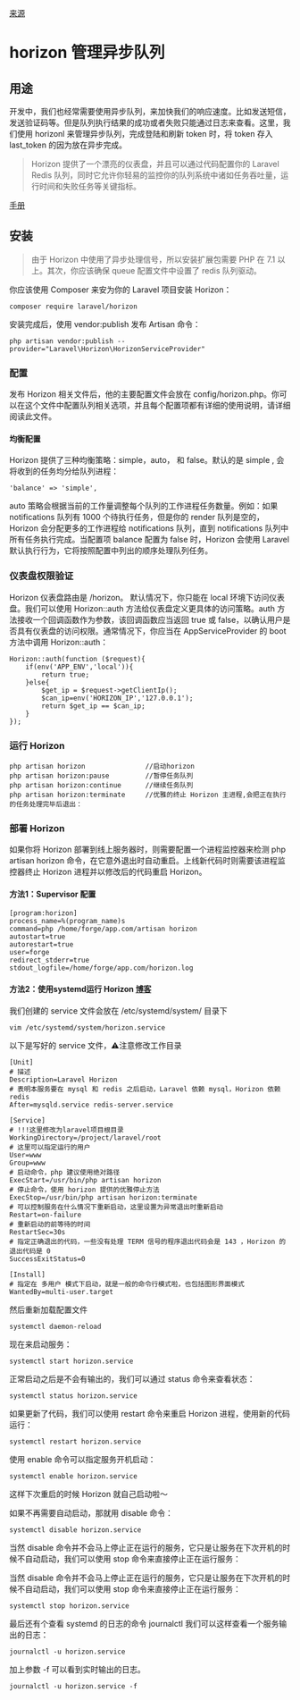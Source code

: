 [来源](https://learnku.com/articles/25947#fcb0fe)
# horizon 管理异步队列

## 用途
开发中，我们也经常需要使用异步队列，来加快我们的响应速度。比如发送短信，发送验证码等。但是队列执行结果的成功或者失败只能通过日志来查看。这里，我们使用 horizonl 来管理异步队列，完成登陆和刷新 token 时，将 token 存入 last_token 的因为放在异步完成。

>Horizon 提供了一个漂亮的仪表盘，并且可以通过代码配置你的 Laravel Redis 队列，同时它允许你轻易的监控你的队列系统中诸如任务吞吐量，运行时间和失败任务等关键指标。

[手册](https://laravel.com/docs/5.8/horizon)
## 安装
>由于 Horizon 中使用了异步处理信号，所以安装扩展包需要 PHP 在 7.1 以上。其次，你应该确保 queue 配置文件中设置了 redis 队列驱动。

你应该使用 Composer 来安为你的 Laravel 项目安装 Horizon：

```
composer require laravel/horizon
```

安装完成后，使用 vendor:publish 发布 Artisan 命令：

```
php artisan vendor:publish --provider="Laravel\Horizon\HorizonServiceProvider"
```
### 配置
发布 Horizon 相关文件后，他的主要配置文件会放在 config/horizon.php。你可以在这个文件中配置队列相关选项，并且每个配置项都有详细的使用说明，请详细阅读此文件。

#### 均衡配置
Horizon 提供了三种均衡策略：simple，auto， 和 false。默认的是 simple , 会将收到的任务均分给队列进程：
```
'balance' => 'simple',
```

auto 策略会根据当前的工作量调整每个队列的工作进程任务数量。例如：如果 notifications 队列有 1000 个待执行任务，但是你的 render 队列是空的，Horizon 会分配更多的工作进程给 notifications 队列，直到 notifications 队列中所有任务执行完成。当配置项 balance 配置为 false 时，Horizon 会使用 Laravel 默认执行行为，它将按照配置中列出的顺序处理队列任务。

### 仪表盘权限验证
Horizon 仪表盘路由是 /horizon。 默认情况下，你只能在 local 环境下访问仪表盘。我们可以使用 Horizon::auth 方法给仪表盘定义更具体的访问策略。auth 方法接收一个回调函数作为参数，该回调函数应当返回 true 或 false，以确认用户是否具有仪表盘的访问权限。通常情况下，你应当在 AppServiceProvider 的 boot 方法中调用 Horizon::auth：

```
Horizon::auth(function ($request){
    if(env('APP_ENV','local')){
        return true;
    }else{
        $get_ip = $request->getClientIp();
        $can_ip=env('HORIZON_IP','127.0.0.1');
        return $get_ip == $can_ip;
    }
});
```


### 运行 Horizon
```
php artisan horizon               //启动horizon
php artisan horizon:pause         //暂停任务队列
php artisan horizon:continue      //继续任务队列
php artisan horizon:terminate     //优雅的终止 Horizon 主进程,会把正在执行的任务处理完毕后退出：
```

### 部署 Horizon
如果你将 Horizon 部署到线上服务器时，则需要配置一个进程监控器来检测 php artisan horizon 命令，在它意外退出时自动重启。上线新代码时则需要该进程监控器终止 Horizon 进程并以修改后的代码重启 Horizon。


#### 方法1：Supervisor 配置
```
[program:horizon]
process_name=%(program_name)s
command=php /home/forge/app.com/artisan horizon
autostart=true
autorestart=true
user=forge
redirect_stderr=true
stdout_logfile=/home/forge/app.com/horizon.log
```
#### 方法2：使用systemd运行 Horizon   [博客](https://learnku.com/articles/10442/running-horizon-with-systemd)
我们创建的 service 文件会放在 /etc/systemd/system/ 目录下
```
vim /etc/systemd/system/horizon.service
```
以下是写好的 service 文件，⚠️注意修改工作目录

```
[Unit]
# 描述
Description=Laravel Horizon
# 表明本服务要在 mysql 和 redis 之后启动，Laravel 依赖 mysql，Horizon 依赖 redis
After=mysqld.service redis-server.service

[Service]
# !!!这里修改为laravel项目根目录
WorkingDirectory=/project/laravel/root
# 这里可以指定运行的用户
User=www
Group=www
# 启动命令，php 建议使用绝对路径
ExecStart=/usr/bin/php artisan horizon
# 停止命令，使用 horizon 提供的优雅停止方法
ExecStop=/usr/bin/php artisan horizon:terminate
# 可以控制服务在什么情况下重新启动，这里设置为异常退出时重新启动
Restart=on-failure
# 重新启动的前等待的时间
RestartSec=30s
# 指定正确退出的代码，一些没有处理 TERM 信号的程序退出代码会是 143 ，Horizon 的退出代码是 0
SuccessExitStatus=0

[Install]
# 指定在 多用户 模式下启动，就是一般的命令行模式啦，也包括图形界面模式
WantedBy=multi-user.target
```
然后重新加载配置文件
```
systemctl daemon-reload
```
现在来启动服务：
```
systemctl start horizon.service
```

正常启动之后是不会有输出的，我们可以通过 status 命令来查看状态：
```
systemctl status horizon.service
```

如果更新了代码，我们可以使用 restart 命令来重启 Horizon 进程，使用新的代码运行：
```
systemctl restart horizon.service
```

使用 enable 命令可以指定服务开机启动：
```
systemctl enable horizon.service
```

这样下次重启的时候 Horizon 就自己启动啦～

如果不再需要自动启动，那就用 disable 命令：
```
systemctl disable horizon.service
```
当然 disable 命令并不会马上停止正在运行的服务，它只是让服务在下次开机的时候不自动启动，我们可以使用 stop 命令来直接停止正在运行服务：

当然 disable 命令并不会马上停止正在运行的服务，它只是让服务在下次开机的时候不自动启动，我们可以使用 stop 命令来直接停止正在运行服务：
```
systemctl stop horizon.service
```
最后还有个查看 systemd 的日志的命令 journalctl
我们可以这样查看一个服务输出的日志：

```
journalctl -u horizon.service
```

加上参数 -f 可以看到实时输出的日志。
```
journalctl -u horizon.service -f
```

